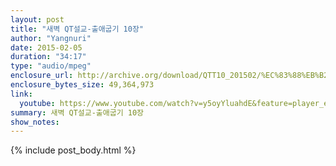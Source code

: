 ```yaml
---
layout: post
title: "새벽 QT설교-출애굽기 10장"
author: "Yangnuri"
date: 2015-02-05
duration: "34:17"
type: "audio/mpeg"
enclosure_url: http://archive.org/download/QTT10_201502/%EC%83%88%EB%B2%BD%20QT%EC%84%A4%EA%B5%90-%EC%B6%9C%EC%95%A0%EA%B5%BD%EA%B8%B0%2010%EC%9E%A5.mp3
enclosure_bytes_size: 49,364,973
link:
  youtube: https://www.youtube.com/watch?v=y5oyYluahdE&feature=player_embedded
summary: 새벽 QT설교-출애굽기 10장
show_notes:
---
```


{% include post_body.html %}
